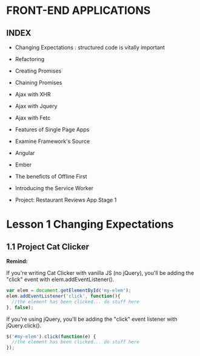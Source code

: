 # FRONT-END APPLICATIONS

## INDEX

* Changing Expectations : structured code is vitally important

* Refactoring

* Creating Promises

* Chaining Promises

* Ajax with XHR

* Ajax with Jquery

* Ajax with Fetc

* Features of Single Page Apps

* Examine Framework's Source

* Angular

* Ember

* The beneficts of Offline First

* Introducing the Service Worker

* Project: Restaurant Reviews App Stage 1


# Lesson 1 Changing Expectations

## 1.1 Project Cat Clicker

**Remind:**

If you're writing Cat Clicker with vanilla JS (no jQuery), you'll be adding the "click" event with elem.addEventListener().

```javascript
var elem = document.getElementById('my-elem');
elem.addEventListener('click', function(){
  //the element has been clicked... do stuff here
}, false);

```

If you're using jQuery, you'll be adding the "click" event listener with jQuery.click().


```javascript
$('#my-elem').click(function(e) {
  //the element has been clicked... do stuff here
});

```

